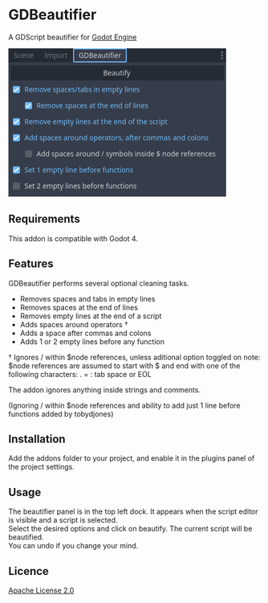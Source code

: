 # GDBeautifier
A GDScript beautifier for [Godot Engine](https://github.com/godotengine/godot)

![image](assets/gd_beautifier_panel.png)

## Requirements
This addon is compatible with Godot 4.

## Features
GDBeautifier performs several optional cleaning tasks.
 * Removes spaces and tabs in empty lines
 * Removes spaces at the end of lines
 * Removes empty lines at the end of a script
 * Adds spaces around operators †
 * Adds a space after commas and colons
 * Adds 1 or 2 empty lines before any function

† Ignores / within $node references, unless aditional option toggled on
  note: $node references are assumed to start with $ and end with one of
  the following characters: . = : tab space or EOL

The addon ignores anything inside strings and comments.

(Ignoring / within $node references and ability to add just 1 line before functions added by tobydjones)

## Installation
Add the addons folder to your project, and enable it in the plugins panel of the project settings.

## Usage
The beautifier panel is in the top left dock. It appears when the script editor is visible and a script is selected.  
Select the desired options and click on beautify. The current script will be beautified.  
You can undo if you change your mind.

## Licence
[Apache License 2.0](LICENSE.md)
